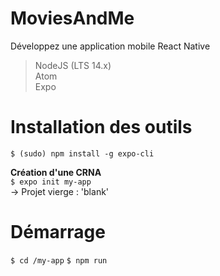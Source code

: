 # MoviesAndMe

Développez une application mobile React Native

> NodeJS (LTS 14.x)  
> Atom  
> Expo  

# Installation des outils
`$ (sudo) npm install -g expo-cli`

**Création d'une CRNA**     
`$ expo init my-app`  
-> Projet vierge : 'blank'  

# Démarrage  
`$ cd /my-app`
`$ npm run`
